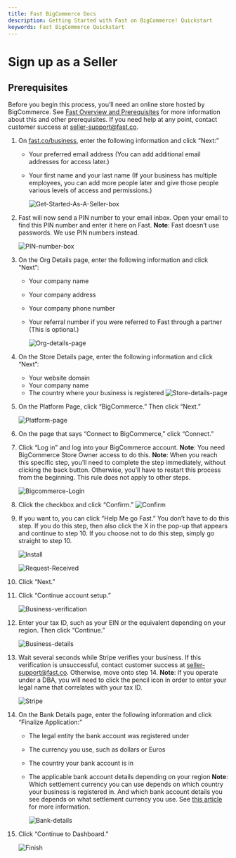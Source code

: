 ```yaml
---
title: Fast BigCommerce Docs
description: Getting Started with Fast on BigCommerce! Quickstart
keywords: Fast BigCommerce Quickstart
---
```


# Sign up as a Seller

## Prerequisites

Before you begin this process, you’ll need an online store hosted by BigCommerce. See [Fast Overview and Prerequisites](Fast-Overview-and-Prerequisites.md) for more information about this and other prerequisites. If you need help at any point, contact customer success at seller-support@fast.co.

1. On [fast.co/business](https://www.fast.co/business), enter the following information and click “Next:”

   - Your preferred email address (You can add additional email addresses for access later.)
   - Your first name and your last name (If your business has multiple employees, you can add more people later and give those people various levels of access and permissions.)

     ![Get-Started-As-A-Seller-box](images/both1.png)

2. Fast will now send a PIN number to your email inbox. Open your email to find this PIN number and enter it here on Fast.
   **Note**: Fast doesn’t use passwords. We use PIN numbers instead.

   ![PIN-number-box](images/both2.png)

3. On the Org Details page, enter the following information and click “Next”:

   - Your company name
   - Your company address
   - Your company phone number
   - Your referral number if you were referred to Fast through a partner (This is optional.)

     ![Org-details-page](images/both3.png)

4. On the Store Details page, enter the following information and click “Next”:

   - Your website domain
   - Your company name
   - The country where your business is registered
     ![Store-details-page](images/both4.png)

5. On the Platform Page, click “BigCommerce.” Then click “Next.”

   ![Platform-page](images/big1.png)

6. On the page that says “Connect to BigCommerce,” click “Connect.”

7. Click “Log in” and log into your BigCommerce account.
   **Note**: You need BigCommerce Store Owner access to do this.
   **Note**: When you reach this specific step, you’ll need to complete the step immediately, without clicking the back button. Otherwise, you’ll have to restart this process from the beginning. This rule does not apply to other steps.

   ![Bigcommerce-Login](images/big22.png)

8. Click the checkbox and click “Confirm.”
   ![Confirm](images/big3.png)

9. If you want to, you can click “Help Me go Fast.” You don’t have to do this step. If you do this step, then also click the X in the pop-up that appears and continue to step 10. If you choose not to do this step, simply go straight to step 10.

   ![Install](images/big4.png)

   ![Request-Received](images/both5.png)

10. Click “Next.”
11. Click “Continue account setup.”

    ![Business-verification](images/both6.png)

12. Enter your tax ID, such as your EIN or the equivalent depending on your region. Then click “Continue.”

    ![Business-details](images/both7.png)

13) Wait several seconds while Stripe verifies your business. If this verification is unsuccessful, contact customer success at seller-support@fast.co. Otherwise, move onto step 14.
    **Note**: If you operate under a DBA, you will need to click the pencil icon in order to enter your legal name that correlates with your tax ID.

    ![Stripe](images/both8.png)

14. On the Bank Details page, enter the following information and click “Finalize Application:”

    - The legal entity the bank account was registered under
    - The currency you use, such as dollars or Euros
    - The country your bank account is in
    - The applicable bank account details depending on your region
      **Note**: Which settlement currency you can use depends on which country your business is registered in. And which bank account details you see depends on what settlement currency you use. See [this article](https://stripe.com/docs/connect/bank-debit-card-payouts#supported-settlement) for more information.

      ![Bank-details](images/both9.png)

15. Click “Continue to Dashboard.”

    ![Finish](images/both10.png)
